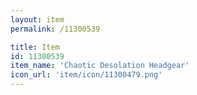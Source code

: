 ```yaml
---
layout: item
permalink: /11300539

title: Item
id: 11300539
item_name: 'Chaotic Desolation Headgear'
icon_url: 'item/icon/11300479.png'
---
```

